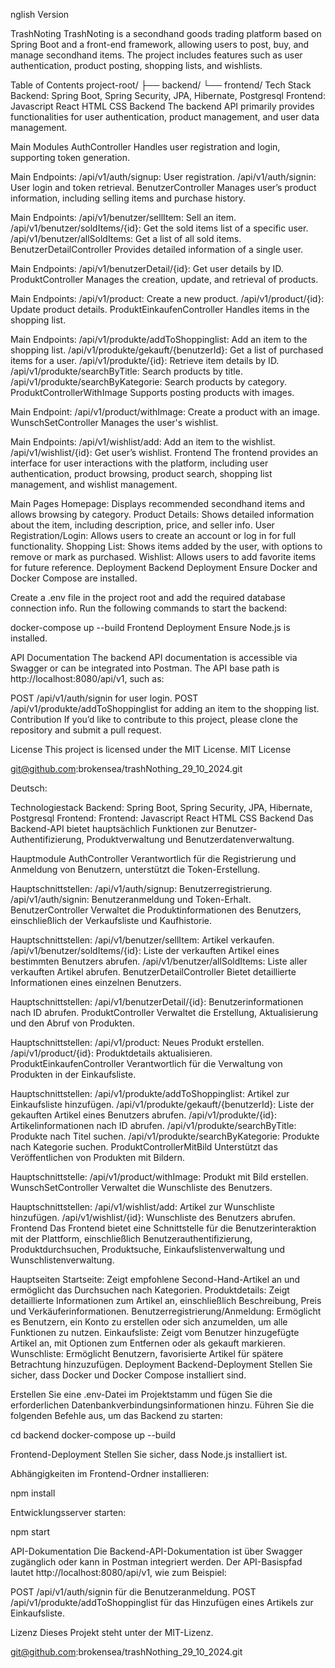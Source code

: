 nglish Version

TrashNoting
TrashNoting is a secondhand goods trading platform based on Spring Boot and a front-end framework, allowing users to post, buy, and manage secondhand items. The project includes features such as user authentication, product posting, shopping lists, and wishlists.

Table of Contents
project-root/
├── backend/
└── frontend/
Tech Stack
Backend: Spring Boot, Spring Security, JPA, Hibernate, Postgresql
Frontend: Javascript React HTML CSS
Backend
The backend API primarily provides functionalities for user authentication, product management, and user data management.

Main Modules
AuthController
Handles user registration and login, supporting token generation.

Main Endpoints:
/api/v1/auth/signup: User registration.
/api/v1/auth/signin: User login and token retrieval.
BenutzerController
Manages user’s product information, including selling items and purchase history.

Main Endpoints:
/api/v1/benutzer/sellItem: Sell an item.
/api/v1/benutzer/soldItems/{id}: Get the sold items list of a specific user.
/api/v1/benutzer/allSoldItems: Get a list of all sold items.
BenutzerDetailController
Provides detailed information of a single user.

Main Endpoints:
/api/v1/benutzerDetail/{id}: Get user details by ID.
ProduktController
Manages the creation, update, and retrieval of products.

Main Endpoints:
/api/v1/product: Create a new product.
/api/v1/product/{id}: Update product details.
ProduktEinkaufenController
Handles items in the shopping list.

Main Endpoints:
/api/v1/produkte/addToShoppinglist: Add an item to the shopping list.
/api/v1/produkte/gekauft/{benutzerId}: Get a list of purchased items for a user.
/api/v1/produkte/{id}: Retrieve item details by ID.
/api/v1/produkte/searchByTitle: Search products by title.
/api/v1/produkte/searchByKategorie: Search products by category.
ProduktControllerWithImage
Supports posting products with images.

Main Endpoint:
/api/v1/product/withImage: Create a product with an image.
WunschSetController
Manages the user's wishlist.

Main Endpoints:
/api/v1/wishlist/add: Add an item to the wishlist.
/api/v1/wishlist/{id}: Get user’s wishlist.
Frontend
The frontend provides an interface for user interactions with the platform, including user authentication, product browsing, product search, shopping list management, and wishlist management.

Main Pages
Homepage: Displays recommended secondhand items and allows browsing by category.
Product Details: Shows detailed information about the item, including description, price, and seller info.
User Registration/Login: Allows users to create an account or log in for full functionality.
Shopping List: Shows items added by the user, with options to remove or mark as purchased.
Wishlist: Allows users to add favorite items for future reference.
Deployment
Backend Deployment
Ensure Docker and Docker Compose are installed.

Create a .env file in the project root and add the required database connection info.
Run the following commands to start the backend:

docker-compose up --build
Frontend Deployment
Ensure Node.js is installed.

API Documentation
The backend API documentation is accessible via Swagger or can be integrated into Postman. The API base path is http://localhost:8080/api/v1, such as:

POST /api/v1/auth/signin for user login.
POST /api/v1/produkte/addToShoppinglist for adding an item to the shopping list.
Contribution
If you’d like to contribute to this project, please clone the repository and submit a pull request.

License
This project is licensed under the MIT License. MIT License

git@github.com:brokensea/trashNothing_29_10_2024.git

Deutsch:

Technologiestack
Backend: Spring Boot, Spring Security, JPA, Hibernate, Postgresql
Frontend: Frontend: Javascript React HTML CSS
Backend
Das Backend-API bietet hauptsächlich Funktionen zur Benutzer-Authentifizierung, Produktverwaltung und Benutzerdatenverwaltung.

Hauptmodule
AuthController
Verantwortlich für die Registrierung und Anmeldung von Benutzern, unterstützt die Token-Erstellung.

Hauptschnittstellen:
/api/v1/auth/signup: Benutzerregistrierung.
/api/v1/auth/signin: Benutzeranmeldung und Token-Erhalt.
BenutzerController
Verwaltet die Produktinformationen des Benutzers, einschließlich der Verkaufsliste und Kaufhistorie.

Hauptschnittstellen:
/api/v1/benutzer/sellItem: Artikel verkaufen.
/api/v1/benutzer/soldItems/{id}: Liste der verkauften Artikel eines bestimmten Benutzers abrufen.
/api/v1/benutzer/allSoldItems: Liste aller verkauften Artikel abrufen.
BenutzerDetailController
Bietet detaillierte Informationen eines einzelnen Benutzers.

Hauptschnittstellen:
/api/v1/benutzerDetail/{id}: Benutzerinformationen nach ID abrufen.
ProduktController
Verwaltet die Erstellung, Aktualisierung und den Abruf von Produkten.

Hauptschnittstellen:
/api/v1/product: Neues Produkt erstellen.
/api/v1/product/{id}: Produktdetails aktualisieren.
ProduktEinkaufenController
Verantwortlich für die Verwaltung von Produkten in der Einkaufsliste.

Hauptschnittstellen:
/api/v1/produkte/addToShoppinglist: Artikel zur Einkaufsliste hinzufügen.
/api/v1/produkte/gekauft/{benutzerId}: Liste der gekauften Artikel eines Benutzers abrufen.
/api/v1/produkte/{id}: Artikelinformationen nach ID abrufen.
/api/v1/produkte/searchByTitle: Produkte nach Titel suchen.
/api/v1/produkte/searchByKategorie: Produkte nach Kategorie suchen.
ProduktControllerMitBild
Unterstützt das Veröffentlichen von Produkten mit Bildern.

Hauptschnittstelle:
/api/v1/product/withImage: Produkt mit Bild erstellen.
WunschSetController
Verwaltet die Wunschliste des Benutzers.

Hauptschnittstellen:
/api/v1/wishlist/add: Artikel zur Wunschliste hinzufügen.
/api/v1/wishlist/{id}: Wunschliste des Benutzers abrufen.
Frontend
Das Frontend bietet eine Schnittstelle für die Benutzerinteraktion mit der Plattform, einschließlich Benutzerauthentifizierung, Produktdurchsuchen, Produktsuche, Einkaufslistenverwaltung und Wunschlistenverwaltung.

Hauptseiten
Startseite: Zeigt empfohlene Second-Hand-Artikel an und ermöglicht das Durchsuchen nach Kategorien.
Produktdetails: Zeigt detaillierte Informationen zum Artikel an, einschließlich Beschreibung, Preis und Verkäuferinformationen.
Benutzerregistrierung/Anmeldung: Ermöglicht es Benutzern, ein Konto zu erstellen oder sich anzumelden, um alle Funktionen zu nutzen.
Einkaufsliste: Zeigt vom Benutzer hinzugefügte Artikel an, mit Optionen zum Entfernen oder als gekauft markieren.
Wunschliste: Ermöglicht Benutzern, favorisierte Artikel für spätere Betrachtung hinzuzufügen.
Deployment
Backend-Deployment
Stellen Sie sicher, dass Docker und Docker Compose installiert sind.

Erstellen Sie eine .env-Datei im Projektstamm und fügen Sie die erforderlichen Datenbankverbindungsinformationen hinzu.
Führen Sie die folgenden Befehle aus, um das Backend zu starten:

cd backend
docker-compose up --build

Frontend-Deployment
Stellen Sie sicher, dass Node.js installiert ist.

Abhängigkeiten im Frontend-Ordner installieren:

npm install

Entwicklungsserver starten:

npm start

API-Dokumentation
Die Backend-API-Dokumentation ist über Swagger zugänglich oder kann in Postman integriert werden. Der API-Basispfad lautet http://localhost:8080/api/v1, wie zum Beispiel:

POST /api/v1/auth/signin für die Benutzeranmeldung.
POST /api/v1/produkte/addToShoppinglist für das Hinzufügen eines Artikels zur Einkaufsliste.

Lizenz
Dieses Projekt steht unter der MIT-Lizenz.

git@github.com:brokensea/trashNothing_29_10_2024.git
